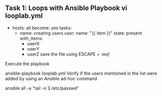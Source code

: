 Task 1: Loops with Ansible Playbook
vi looplab.yml
---
- hosts: all
  become: yes
  tasks:
   - name: creating users
     user:
       name: "{{ item }}"
       state: present
     with_items:
      - userX
      - userY
      - userZ
save the file using ESCAPE + :wq!

Execute the playbook

ansible-playbook looplab.yml
Verify if the users mentioned in the list were added by using an Ansible ad-hoc command

ansible all -a "tail -n 3 /etc/passwd"

